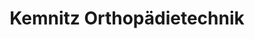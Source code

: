 ---
title: "Kemnitz Orthopädietechnik"
url: /peine/kemnitz-orthopaedietechnik/
shop: Sanitätshaus
---